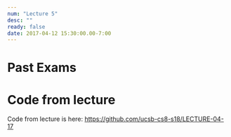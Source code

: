 ```yaml
---
num: "Lecture 5"
desc: ""
ready: false
date: 2017-04-12 15:30:00.00-7:00
---
```



# Past Exams


# Code from lecture

Code from lecture is here: <https://github.com/ucsb-cs8-s18/LECTURE-04-17>
